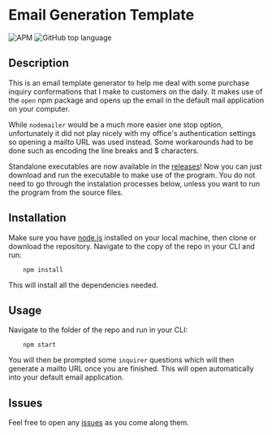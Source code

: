 # Email Generation Template

![APM](https://img.shields.io/apm/l/vim-mode) ![GitHub top language](https://img.shields.io/github/languages/top/inknsharps/node_email_templater)

## Description

This is an email template generator to help me deal with some purchase inquiry conformations that I make to customers on the daily. It makes use of the `open` npm package and opens up the email in the default mail application on your computer. 

While `nodemailer` would be a much more easier one stop option, unfortunately it did not play nicely with my office's authentication settings so opening a mailto URL was used instead. Some workarounds had to be done such as encoding the line breaks and $ characters.

Standalone executables are now available in the [releases](https://github.com/inknsharps/node_email_templater/releases/)! Now you can just download and run the executable to make use of the program. You do not need to go through the instalation processes below, unless you want to run the program from the source files.

## Installation

Make sure you have [node.js](https://nodejs.dev/) installed on your local machine, then clone or download the repository. Navigate to the copy of the repo in your CLI and run:

```
    npm install
```

This will install all the dependencies needed.

## Usage

Navigate to the folder of the repo and run in your CLI:

```
    npm start
```

You will then be prompted some `inquirer` questions which will then generate a mailto URL once you are finished. This will open automatically into your default email application.

## Issues

Feel free to open any [issues](https://github.com/inknsharps/node_email_templater/issues) as you come along them.
